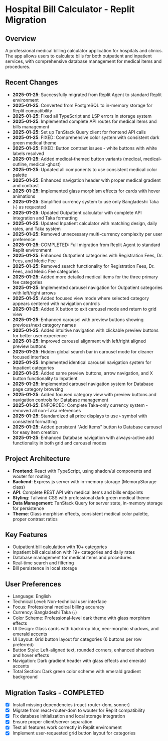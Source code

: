 # Hospital Bill Calculator - Replit Migration

## Overview
A professional medical billing calculator application for hospitals and clinics. The app allows users to calculate bills for both outpatient and inpatient services, with comprehensive database management for medical items and procedures.

## Recent Changes
- **2025-01-25**: Successfully migrated from Replit Agent to standard Replit environment
- **2025-01-25**: Converted from PostgreSQL to in-memory storage for Replit compatibility
- **2025-01-25**: Fixed all TypeScript and LSP errors in storage system
- **2025-01-25**: Implemented complete API routes for medical items and bills management
- **2025-01-25**: Set up TanStack Query client for frontend API calls
- **2025-01-25**: FIXED: Comprehensive color system with consistent dark green medical theme
- **2025-01-25**: FIXED: Button contrast issues - white buttons with white labels resolved
- **2025-01-25**: Added medical-themed button variants (medical, medical-outline, medical-ghost)
- **2025-01-25**: Updated all components to use consistent medical color palette
- **2025-01-25**: Enhanced navigation header with proper medical gradient and contrast
- **2025-01-25**: Implemented glass morphism effects for cards with hover animations
- **2025-01-25**: Simplified currency system to use only Bangladeshi Taka (৳) as requested
- **2025-01-25**: Updated Outpatient calculator with complete API integration and Taka formatting
- **2025-01-25**: Updated Inpatient calculator with matching design, daily rates, and Taka system
- **2025-01-25**: Removed unnecessary multi-currency complexity per user preference
- **2025-01-25**: COMPLETED: Full migration from Replit Agent to standard Replit environment
- **2025-01-25**: Enhanced Outpatient categories with Registration Fees, Dr. Fees, and Medic Fee
- **2025-01-25**: Removed search functionality for Registration Fees, Dr. Fees, and Medic Fee categories
- **2025-01-25**: Added more detailed medical items for the three primary fee categories
- **2025-01-25**: Implemented carousel navigation for Outpatient categories with left/right arrows
- **2025-01-25**: Added focused view mode where selected category appears centered with navigation controls
- **2025-01-25**: Added X button to exit carousel mode and return to grid view
- **2025-01-25**: Enhanced carousel with preview buttons showing previous/next category names
- **2025-01-25**: Added intuitive navigation with clickable preview buttons for better user experience
- **2025-01-25**: Improved carousel alignment with left/right aligned preview buttons
- **2025-01-25**: Hidden global search bar in carousel mode for cleaner focused interface
- **2025-01-25**: Implemented identical carousel navigation system for Inpatient categories
- **2025-01-25**: Added same preview buttons, arrow navigation, and X button functionality to Inpatient
- **2025-01-25**: Implemented carousel navigation system for Database page category browsing
- **2025-01-25**: Added focused category view with preview buttons and navigation controls for Database management
- **2025-01-25**: ENFORCED: Complete Taka-only currency system - removed all non-Taka references
- **2025-01-25**: Standardized all price displays to use ৳ symbol with consistent formatting
- **2025-01-25**: Added persistent "Add Items" button to Database carousel for easy item creation
- **2025-01-25**: Enhanced Database navigation with always-active add functionality in both grid and carousel modes

## Project Architecture
- **Frontend**: React with TypeScript, using shadcn/ui components and wouter for routing
- **Backend**: Express.js server with in-memory storage (MemoryStorage class)
- **API**: Complete REST API with medical items and bills endpoints
- **Styling**: Tailwind CSS with professional dark green medical theme
- **Data Management**: TanStack Query for server state, in-memory storage for persistence
- **Theme**: Glass morphism effects, consistent medical color palette, proper contrast ratios

## Key Features
- Outpatient bill calculation with 10+ categories
- Inpatient bill calculation with 19+ categories and daily rates
- Database management for medical items and procedures
- Real-time search and filtering
- Bill persistence in local storage

## User Preferences
- Language: English
- Technical Level: Non-technical user interface
- Focus: Professional medical billing accuracy
- Currency: Bangladeshi Taka (৳)
- Color Scheme: Professional-level dark theme with glass morphism effects
- UI Design: Glass cards with backdrop blur, neo-morphic shadows, and emerald accents
- UI Layout: Grid button layout for categories (6 buttons per row preferred)
- Button Style: Left-aligned text, rounded corners, enhanced shadows and hover effects
- Navigation: Dark gradient header with glass effects and emerald accents
- Total Section: Dark green color scheme with emerald gradient background

## Migration Tasks - COMPLETED
- [x] Install missing dependencies (react-router-dom, sonner)
- [x] Migrate from react-router-dom to wouter for Replit compatibility
- [x] Fix database initialization and local storage integration
- [x] Ensure proper client/server separation
- [x] Test all features work correctly in Replit environment
- [x] Implement user-requested grid button layout for categories